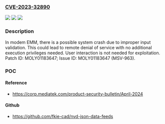 ### [CVE-2023-32890](https://cve.mitre.org/cgi-bin/cvename.cgi?name=CVE-2023-32890)
![](https://img.shields.io/static/v1?label=Product&message=MT2731%2C%20MT6767%2C%20MT6768%2C%20MT6769%2C%20MT6769T%2C%20MT6769Z%2C%20MT8666%2C%20MT8667%2C%20MT8765%2C%20MT8766%2C%20MT8768%2C%20MT8786%2C%20MT8788&color=blue)
![](https://img.shields.io/static/v1?label=Version&message=%3D%20Modem%20LR12A%20&color=brighgreen)
![](https://img.shields.io/static/v1?label=Vulnerability&message=Denial%20of%20Service&color=brighgreen)

### Description

In modem EMM, there is a possible system crash due to improper input validation. This could lead to remote denial of service with no additional execution privileges needed. User interaction is not needed for exploitation. Patch ID: MOLY01183647; Issue ID: MOLY01183647 (MSV-963).

### POC

#### Reference
- https://corp.mediatek.com/product-security-bulletin/April-2024

#### Github
- https://github.com/fkie-cad/nvd-json-data-feeds

